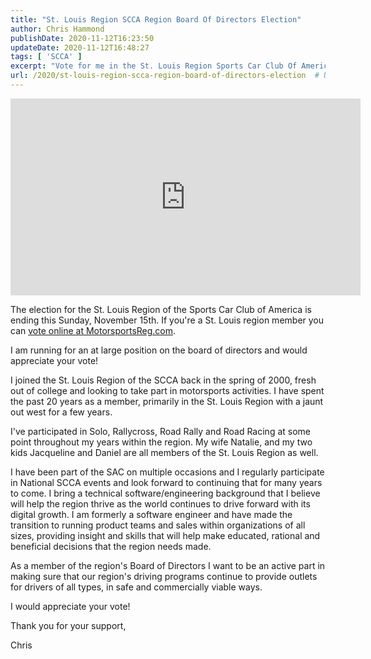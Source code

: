```yaml
---
title: "St. Louis Region SCCA Region Board Of Directors Election"
author: Chris Hammond
publishDate: 2020-11-12T16:23:50
updateDate: 2020-11-12T16:48:27
tags: [ 'SCCA' ]
excerpt: "Vote for me in the St. Louis Region Sports Car Club Of America elections! "
url: /2020/st-louis-region-scca-region-board-of-directors-election  # Use the generated URL with year
---
```

<iframe width="560" height="315" src="https://www.youtube.com/embed/qnJrnFUTLW4" frameborder="0" allow="accelerometer; autoplay; clipboard-write; encrypted-media; gyroscope; picture-in-picture" allowfullscreen></iframe>  <p>The election for the St. Louis Region of the Sports Car Club of America is ending this Sunday, November 15th. If you&#39;re a St. Louis region member you can <a href="https://www.motorsportreg.com/index.cfm/event/survey/uidSurvey/9F9E22FA-967C-4C95-8D4A00B65A57FD76">vote online at MotorsportsReg.com</a>.</p>  <p>I am running for an at large position on the board of directors and would appreciate your vote!</p>  <p>I joined the St. Louis Region of the SCCA back in the spring of 2000, fresh out of college and looking to take part in motorsports activities. I have spent the past 20 years as a member, primarily in the St. Louis Region with a jaunt out west for a few years.</p>  <p>I&#39;ve participated in Solo, Rallycross, Road Rally and Road Racing at some point throughout my years within the region. My wife Natalie, and my two kids Jacqueline and Daniel are all members of the St. Louis Region as well.</p>  <p>I have been part of the SAC on multiple occasions and I regularly participate in National SCCA events and look forward to continuing that for many years to come. I bring a technical software/engineering background that I believe will help the region thrive as the world continues to drive forward with its digital growth. I am formerly a software engineer and have made the transition to running product teams and sales within organizations of all sizes, providing insight and skills that will help make educated, rational and beneficial decisions that the region needs made.</p>  <p>As a member of the region&#39;s Board of Directors I want to be an active part in making sure that our region&#39;s driving programs continue to provide outlets for drivers of all types, in safe and commercially viable ways.</p>  <p>I would appreciate your vote!</p>  <p>Thank you for your support,</p>  <p>Chris</p>  <p>&nbsp;</p> 
